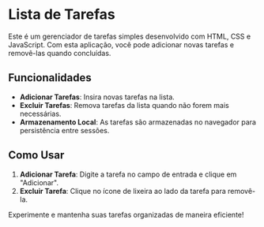 # Lista de Tarefas

Este é um gerenciador de tarefas simples desenvolvido com HTML, CSS e JavaScript. Com esta aplicação, você pode adicionar novas tarefas e removê-las quando concluídas.

## Funcionalidades

- **Adicionar Tarefas**: Insira novas tarefas na lista.
- **Excluir Tarefas**: Remova tarefas da lista quando não forem mais necessárias.
- **Armazenamento Local**: As tarefas são armazenadas no navegador para persistência entre sessões.

## Como Usar

1. **Adicionar Tarefa**: Digite a tarefa no campo de entrada e clique em "Adicionar".
2. **Excluir Tarefa**: Clique no ícone de lixeira ao lado da tarefa para removê-la.

Experimente e mantenha suas tarefas organizadas de maneira eficiente!
